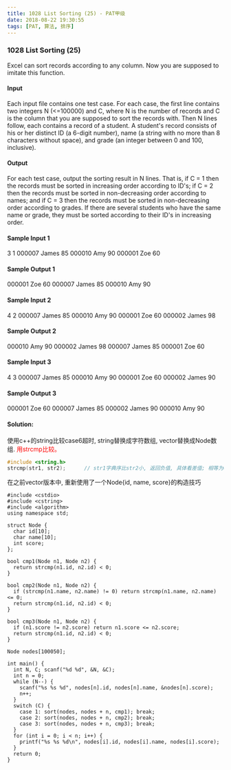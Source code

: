 ```yaml
---
title: 1028 List Sorting (25) - PAT甲级
date: 2018-08-22 19:30:55
tags: [PAT, 算法, 排序]
---
```


### 1028 List Sorting (25)
    
Excel can sort records according to any column. Now you are supposed to imitate this function.

#### Input

Each input file contains one test case. For each case, the first line contains two integers N (<=100000) and C, where N is the number of records and C is the column that you are supposed to sort the records with. Then N lines follow, each contains a record of a student. A student's record consists of his or her distinct ID (a 6-digit number), name (a string with no more than 8 characters without space), and grade (an integer between 0 and 100, inclusive).

#### Output

For each test case, output the sorting result in N lines. That is, if C = 1 then the records must be sorted in increasing order according to ID's; if C = 2 then the records must be sorted in non-decreasing order according to names; and if C = 3 then the records must be sorted in non-decreasing order according to grades. If there are several students who have the same name or grade, they must be sorted according to their ID's in increasing order.

#### Sample Input 1
3 1
000007 James 85
000010 Amy 90
000001 Zoe 60

#### Sample Output 1
000001 Zoe 60
000007 James 85
000010 Amy 90

#### Sample Input 2
4 2
000007 James 85
000010 Amy 90
000001 Zoe 60
000002 James 98

#### Sample Output 2
000010 Amy 90
000002 James 98
000007 James 85
000001 Zoe 60

#### Sample Input 3
4 3
000007 James 85
000010 Amy 90
000001 Zoe 60
000002 James 90

#### Sample Output 3
000001 Zoe 60
000007 James 85
000002 James 90
000010 Amy 90

#### Solution:

使用c++的string比较case6超时, string替换成字符数组, vector<Node>替换成Node数组. <span style="color:red">用strcmp比较。</span>

```cpp
#include <string.h>
strcmp(str1, str2);      // str1字典序比str2小, 返回负值, 具体看差值; 相等为0
```

在之前vector版本中, 重新使用了一个Node{id, name, score}的构造技巧

```
#include <cstdio>
#include <cstring>
#include <algorithm>
using namespace std;

struct Node {
  char id[10];
  char name[10];
  int score;
};

bool cmp1(Node n1, Node n2) {
  return strcmp(n1.id, n2.id) < 0;
}

bool cmp2(Node n1, Node n2) {
  if (strcmp(n1.name, n2.name) != 0) return strcmp(n1.name, n2.name) <= 0;
  return strcmp(n1.id, n2.id) < 0;
}

bool cmp3(Node n1, Node n2) {
  if (n1.score != n2.score) return n1.score <= n2.score;
  return strcmp(n1.id, n2.id) < 0;
}

Node nodes[100050];

int main() {
  int N, C; scanf("%d %d", &N, &C);
  int n = 0;
  while (N--) {
    scanf("%s %s %d", nodes[n].id, nodes[n].name, &nodes[n].score);
    n++;
  }
  switch (C) {
    case 1: sort(nodes, nodes + n, cmp1); break;
    case 2: sort(nodes, nodes + n, cmp2); break;
    case 3: sort(nodes, nodes + n, cmp3); break;
  }
  for (int i = 0; i < n; i++) {
    printf("%s %s %d\n", nodes[i].id, nodes[i].name, nodes[i].score);
  }
  return 0;
}
```
